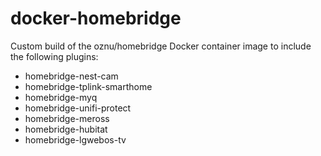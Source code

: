 # docker-homebridge

Custom build of the oznu/homebridge Docker container image to include the following plugins: 

- homebridge-nest-cam 
- homebridge-tplink-smarthome 
- homebridge-myq 
- homebridge-unifi-protect 
- homebridge-meross
- homebridge-hubitat
- homebridge-lgwebos-tv
